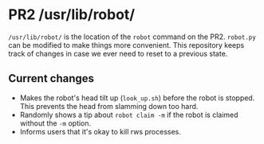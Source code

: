 # PR2 /usr/lib/robot/
`/usr/lib/robot/` is the location of the `robot` command on the PR2. `robot.py` can be modified to make things more convenient. This repository keeps track of changes in case we ever need to reset to a previous state.

## Current changes
- Makes the robot's head tilt up (`look_up.sh`) before the robot is stopped. This prevents the head from slamming down too hard.
- Randomly shows a tip about `robot claim -m` if the robot is claimed without the `-m` option.
- Informs users that it's okay to kill rws processes.
